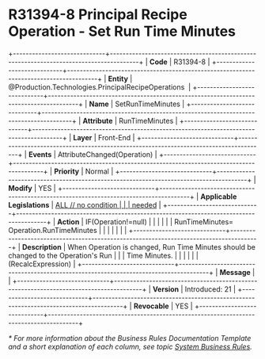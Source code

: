 ﻿---
erp.type: front-end-business-rule
erp.entity: Production.Technologies.PrincipalRecipeOperations
---

# R31394-8 Principal Recipe Operation - Set Run Time Minutes
+-----------------------------+---------------------------------------------------------------------------------------+
| **Code**                    | R31394-8                                                                              |
+-----------------------------+---------------------------------------------------------------------------------------+
| **Entity**                  | @Production.Technologies.PrincipalRecipeOperations                                    |
+-----------------------------+---------------------------------------------------------------------------------------+
| **Name**                    | SetRunTimeMinutes                                                                     |
+-----------------------------+---------------------------------------------------------------------------------------+
| **Attribute**               | RunTimeMinutes                                                                        |
+-----------------------------+---------------------------------------------------------------------------------------+
| **Layer**                   | Front-End                                                                             |
+-----------------------------+---------------------------------------------------------------------------------------+
| **Events**                  | AttributeChanged(Operation)                                                           |
+-----------------------------+---------------------------------------------------------------------------------------+
| **Priority**                | Normal                                                                                |
+-----------------------------+---------------------------------------------------------------------------------------+
| **Modify**                  | YES                                                                                   |
+-----------------------------+---------------------------------------------------------------------------------------+
| **Applicable Legislations** | [ALL // no condition                                                                  |
|                             | needed](xref:applicable-legislations)                                                 |
+-----------------------------+---------------------------------------------------------------------------------------+
| **Action**                  | IF(Operation!=null)                                                                   |
|                             |                                                                                       |
|                             | RunTimeMinutes= Operation.RunTimeMinutes                                              |
|                             |                                                                                       |
|                             |                                                                                       |
+-----------------------------+---------------------------------------------------------------------------------------+
| **Description**             | When Operation is changed, Run Time Minutes should be changed to the Operation\'s Run |
|                             | Time Minutes.                                                                         |
|                             |                                                                                       |
|                             | (RecalcExpression)                                                                    |
+-----------------------------+---------------------------------------------------------------------------------------+
| **Message**                 |                                                                                       |
+-----------------------------+---------------------------------------------------------------------------------------+
| **Version**                 | Introduced: 21                                                                        |
+-----------------------------+---------------------------------------------------------------------------------------+
| **Revocable**               | YES                                                                                   |
+-----------------------------+---------------------------------------------------------------------------------------+

*\* For more information about the Business Rules Documentation Template and a short explanation of each column, see
topic [System Business Rules](../templates/template-description-system-business-rules.md).*
